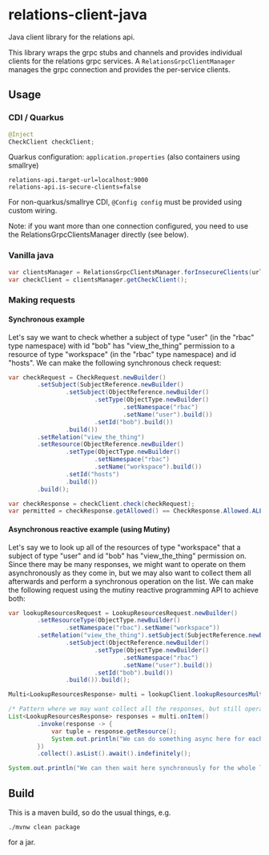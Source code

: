 # relations-client-java
Java client library for the relations api.

This library wraps the grpc stubs and channels and provides individual clients for the relations grpc services. A ```RelationsGrpcClientManager``` manages the grpc connection and provides the per-service clients.

## Usage
### CDI / Quarkus

```java
@Inject
CheckClient checkClient;
```
Quarkus configuration: `application.properties` (also containers using smallrye)
```application.properties
relations-api.target-url=localhost:9000
relations-api.is-secure-clients=false
```
For non-quarkus/smallrye CDI, `@Config config` must be provided using custom wiring.

Note: if you want more than one connection configured, you need to use the RelationsGrpcClientsManager
directly (see below).

### Vanilla java

```java
var clientsManager = RelationsGrpcClientsManager.forInsecureClients(url);
var checkClient = clientsManager.getCheckClient();
```
### Making requests
#### Synchronous example

Let's say we want to check whether a subject of type "user" (in the "rbac" type namespace) with id "bob" has "view_the_thing" permission to a resource of type "workspace" (in the "rbac" type namespace) and id "hosts". We can make the following synchronous check request:

```java
var checkRequest = CheckRequest.newBuilder()
        .setSubject(SubjectReference.newBuilder()
                .setSubject(ObjectReference.newBuilder()
                        .setType(ObjectType.newBuilder()
                                .setNamespace("rbac")
                                .setName("user").build())
                        .setId("bob").build())
                .build())
        .setRelation("view_the_thing")
        .setResource(ObjectReference.newBuilder()
                .setType(ObjectType.newBuilder()
                        .setNamespace("rbac")
                        .setName("workspace").build())
                .setId("hosts")
                .build())
        .build();

var checkResponse = checkClient.check(checkRequest);
var permitted = checkResponse.getAllowed() == CheckResponse.Allowed.ALLOWED_TRUE;
```

#### Asynchronous reactive example (using Mutiny)

Let's say we to look up all of the resources of type "workspace" that a subject of type "user" and id "bob" has "view_the_thing" permission on. Since there may be many responses, we might want to operate on them asynchronously as they come in, but we may also want to collect them all afterwards and perform a synchronous operation on the list. We can make the following request using the mutiny reactive programming API to achieve both:

```java
var lookupResourcesRequest = LookupResourcesRequest.newBuilder()
        .setResourceType(ObjectType.newBuilder()
                .setNamespace("rbac").setName("workspace"))
        .setRelation("view_the_thing").setSubject(SubjectReference.newBuilder()
                .setSubject(ObjectReference.newBuilder()
                        .setType(ObjectType.newBuilder()
                                .setNamespace("rbac")
                                .setName("user").build())
                        .setId("bob").build())
                .build()).build();

Multi<LookupResourcesResponse> multi = lookupClient.lookupResourcesMulti(lookupResourcesRequest);

/* Pattern where we may want collect all the responses, but still operate on each as it comes in. */
List<LookupResourcesResponse> responses = multi.onItem()
        .invoke(response -> {
            var tuple = response.getResource();
            System.out.println("We can do something async here for each tuple: " + tuple);
        })
        .collect().asList().await().indefinitely();

System.out.println("We can then wait here synchronously for the whole list if we want to: " + responses);
```

## Build
This is a maven build, so do the usual things, e.g.
```
./mvnw clean package
```
for a jar.
